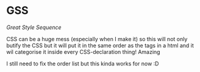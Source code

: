 # GSS
_Great Style Sequence_

CSS can be a huge mess (especially when I make it) so this will not only butify the CSS but it will put it in the same order as the tags in a html and it wil categorise it inside every CSS-declaration thing! Amazing

I still need to fix the order list but this kinda works for now :D
